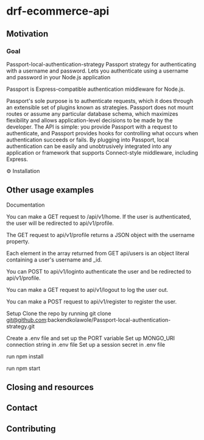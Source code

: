 # drf-ecommerce-api
## Motivation

### Goal
Passport-local-authentication-strategy
Passport strategy for authenticating with a username and password. Lets you authenticate using a username and password in your Node.js application

Passport is Express-compatible authentication middleware for Node.js.

Passport's sole purpose is to authenticate requests, which it does through an extensible set of plugins known as strategies. Passport does not mount routes or assume any particular database schema, which maximizes flexibility and allows application-level decisions to be made by the developer. The API is simple: you provide Passport with a request to authenticate, and Passport provides hooks for controlling what occurs when authentication succeeds or fails.
By plugging into Passport, local authentication can be easily and unobtrusively integrated into any application or framework that supports Connect-style middleware, including Express.


⚙️ Installation

## Other usage examples
Documentation

You can make a GET request to /api/v1/home. If the user is authenticated, the user will be redirected to api/v1/profile.

The GET request to api/v1/profile returns a JSON object with the username property.

Each element in the array returned from GET api/users is an object literal containing a user's username and _id.

You can POST to api/v1/loginto authenticate the user and be redirected to api/v1/profile.

You can make a GET request to api/v1/logout to log the user out.

You can make a POST request to api/v1/register to register the user.

Setup
Clone the repo by running git clone git@github.com:backendkolawole/Passport-local-authentication-strategy.git

Create a .env file and set up the PORT variable 
Set up MONGO_URI connection string in .env file
Set up a session secret in .env file

run npm install

run npm start

## Closing and resources 
## Contact
## Contributing





